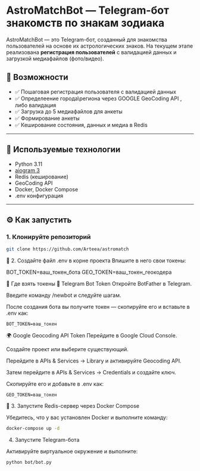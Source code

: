 # AstroMatchBot — Telegram-бот знакомств по знакам зодиака

AstroMatchBot — это Telegram-бот, созданный для знакомства пользователей на основе их астрологических знаков. На текущем этапе реализована **регистрация пользователей** с валидацией данных и загрузкой медиафайлов (фото/видео).

## 🚀 Возможности

- ✅ Пошаговая регистрация пользователя с валидацией данных
- ✅ Определеение города\региона через GOOGLE GeoCoding API , либо валидация
- ✅ Загрузка до 5 медиафайлов для анкеты
- ✅ Формирование анкеты
- ✅ Кеширование состояния, данных и медиа в Redis

---

## 🧩 Используемые технологии

- Python 3.11
- [aiogram 3](https://docs.aiogram.dev)
- Redis (кеширование)
- GeoCoding API
- Docker, Docker Compose
- .env конфигурация

---

## ⚙️ Как запустить

### 1. Клонируйте репозиторий

```bash
git clone https://github.com/Arteea/astromatch
```
📁 2. Создайте файл .env в корне проекта
Впишите в него свои токены:

BOT_TOKEN=ваш_токен_бота
GEO_TOKEN=ваш_токен_геокодера

🔐 Где взять токены
🤖 Telegram Bot Token
Откройте BotFather в Telegram.

Введите команду /newbot и следуйте шагам.

После создания бота вы получите токен — скопируйте его и вставьте в .env как:
```env
BOT_TOKEN=ваш_токен
```
🌍 Google Geocoding API Token
Перейдите в Google Cloud Console.

Создайте проект или выберите существующий.

Перейдите в APIs & Services → Library и активируйте Geocoding API.

Затем перейдите в APIs & Services → Credentials и создайте ключ.

Скопируйте его и добавьте в .env как:
```env
GEO_TOKEN=ваш_токен
```

🐳 3. Запустите Redis-сервер через Docker Compose

Убедитесь, что у вас установлен Docker и выполните команду:

```bash
docker-compose up -d
```
4. Запустите Telegram-бота

Активируйте виртуальное окружение и выполните:

```bash
python bot/bot.py
```
